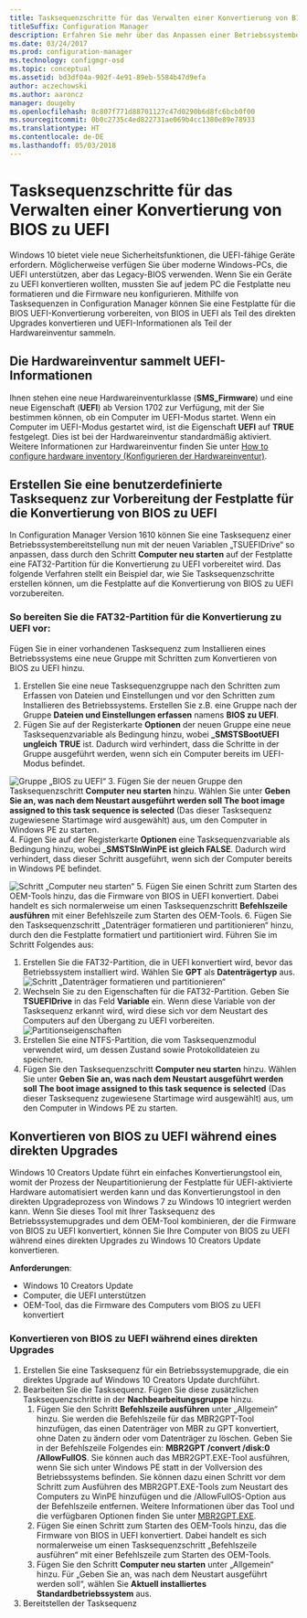 ```yaml
---
title: Tasksequenzschritte für das Verwalten einer Konvertierung von BIOS zu UEFI
titleSuffix: Configuration Manager
description: Erfahren Sie mehr über das Anpassen einer Betriebssystembereitstellungs-Tasksequenz, um eine FAT32-Partition auf die Konvertierung zu UEFI vorzubereiten.
ms.date: 03/24/2017
ms.prod: configuration-manager
ms.technology: configmgr-osd
ms.topic: conceptual
ms.assetid: bd3df04a-902f-4e91-89eb-5584b47d9efa
author: aczechowski
ms.author: aaroncz
manager: dougeby
ms.openlocfilehash: 8c807f771d88701127c47d0290b6d8fc6bcb0f00
ms.sourcegitcommit: 0b0c2735c4ed822731ae069b4cc1380e89e78933
ms.translationtype: HT
ms.contentlocale: de-DE
ms.lasthandoff: 05/03/2018
---
```

# <a name="task-sequence-steps-to-manage-bios-to-uefi-conversion"></a>Tasksequenzschritte für das Verwalten einer Konvertierung von BIOS zu UEFI
Windows 10 bietet viele neue Sicherheitsfunktionen, die UEFI-fähige Geräte erfordern. Möglicherweise verfügen Sie über moderne Windows-PCs, die UEFI unterstützen, aber das Legacy-BIOS verwenden. Wenn Sie ein Geräte zu UEFI konvertieren wollten, mussten Sie auf jedem PC die Festplatte neu formatieren und die Firmware neu konfigurieren. Mithilfe von Tasksequenzen in Configuration Manager können Sie eine Festplatte für die BIOS UEFI-Konvertierung vorbereiten, von BIOS in UEFI als Teil des direkten Upgrades konvertieren und UEFI-Informationen als Teil der Hardwareinventur sammeln.

## <a name="hardware-inventory-collects-uefi-information"></a>Die Hardwareinventur sammelt UEFI-Informationen
Ihnen stehen eine neue Hardwareinventurklasse (**SMS_Firmware**) und eine neue Eigenschaft (**UEFI**) ab Version 1702 zur Verfügung, mit der Sie bestimmen können, ob ein Computer im UEFI-Modus startet. Wenn ein Computer im UEFI-Modus gestartet wird, ist die Eigenschaft **UEFI** auf **TRUE** festgelegt. Dies ist bei der Hardwareinventur standardmäßig aktiviert. Weitere Informationen zur Hardwareinventur finden Sie unter [How to configure hardware inventory (Konfigurieren der Hardwareinventur)](/sccm/core/clients/manage/inventory/configure-hardware-inventory).

## <a name="create-a-custom-task-sequence-to-prepare-the-hard-drive-for-bios-to-uefi-conversion"></a>Erstellen Sie eine benutzerdefinierte Tasksequenz zur Vorbereitung der Festplatte für die Konvertierung von BIOS zu UEFI
In Configuration Manager Version 1610 können Sie eine Tasksequenz einer Betriebssystembereitstellung nun mit der neuen Variablen „TSUEFIDrive“ so anpassen, dass durch den Schritt **Computer neu starten** auf der Festplatte eine FAT32-Partition für die Konvertierung zu UEFI vorbereitet wird. Das folgende Verfahren stellt ein Beispiel dar, wie Sie Tasksequenzschritte erstellen können, um die Festplatte auf die Konvertierung von BIOS zu UEFI vorzubereiten.

### <a name="to-prepare-the-fat32-partition-for-the-conversion-to-uefi"></a>So bereiten Sie die FAT32-Partition für die Konvertierung zu UEFI vor:
Fügen Sie in einer vorhandenen Tasksequenz zum Installieren eines Betriebssystems eine neue Gruppe mit Schritten zum Konvertieren von BIOS zu UEFI hinzu.

1. Erstellen Sie eine neue Tasksequenzgruppe nach den Schritten zum Erfassen von Dateien und Einstellungen und vor den Schritten zum Installieren des Betriebssystems. Erstellen Sie z.B. eine Gruppe nach der Gruppe **Dateien und Einstellungen erfassen** namens **BIOS zu UEFI**.
2. Fügen Sie auf der Registerkarte **Optionen** der neuen Gruppe eine neue Tasksequenzvariable als Bedingung hinzu, wobei **_SMSTSBootUEFI** **ungleich** **TRUE** ist. Dadurch wird verhindert, dass die Schritte in der Gruppe ausgeführt werden, wenn sich ein Computer bereits im UEFI-Modus befindet.

  ![Gruppe „BIOS zu UEFI“](../../core/get-started/media/BIOS-to-UEFI-group.png)
3. Fügen Sie der neuen Gruppe den Tasksequenzschritt **Computer neu starten** hinzu. Wählen Sie unter **Geben Sie an, was nach dem Neustart ausgeführt werden soll** **The boot image assigned to this task sequence is selected** (Das dieser Tasksequenz zugewiesene Startimage wird ausgewählt) aus, um den Computer in Windows PE zu starten.  
4. Fügen Sie auf der Registerkarte **Optionen** eine Tasksequenzvariable als Bedingung hinzu, wobei **_SMSTSInWinPE ist gleich FALSE**. Dadurch wird verhindert, dass dieser Schritt ausgeführt, wenn sich der Computer bereits in Windows PE befindet.

  ![Schritt „Computer neu starten“](../../core/get-started/media/restart-in-windows-pe.png)
5. Fügen Sie einen Schritt zum Starten des OEM-Tools hinzu, das die Firmware von BIOS in UEFI konvertiert. Dabei handelt es sich normalerweise um einen Tasksequenzschritt **Befehlszeile ausführen** mit einer Befehlszeile zum Starten des OEM-Tools.
6. Fügen Sie den Tasksequenzschritt „Datenträger formatieren und partitionieren“ hinzu, durch den die Festplatte formatiert und partitioniert wird. Führen Sie im Schritt Folgendes aus:
  1. Erstellen Sie die FAT32-Partition, die in UEFI konvertiert wird, bevor das Betriebssystem installiert wird. Wählen Sie **GPT** als **Datenträgertyp** aus.
    ![Schritt „Datenträger formatieren und partitionieren“](../media/format-and-partition-disk.png)
  2. Wechseln Sie zu den Eigenschaften für die FAT32-Partition. Geben Sie **TSUEFIDrive** in das Feld **Variable** ein. Wenn diese Variable von der Tasksequenz erkannt wird, wird diese sich vor dem Neustart des Computers auf den Übergang zu UEFI vorbereiten.
    ![Partitionseigenschaften](../../core/get-started/media/partition-properties.png)
  3. Erstellen Sie eine NTFS-Partition, die vom Tasksequenzmodul verwendet wird, um dessen Zustand sowie Protokolldateien zu speichern.
7. Fügen Sie den Tasksequenzschritt **Computer neu starten** hinzu. Wählen Sie unter **Geben Sie an, was nach dem Neustart ausgeführt werden soll** **The boot image assigned to this task sequence is selected** (Das dieser Tasksequenz zugewiesene Startimage wird ausgewählt) aus, um den Computer in Windows PE zu starten.  

## <a name="convert-from-bios-to-uefi-during-an-in-place-upgrade"></a>Konvertieren von BIOS zu UEFI während eines direkten Upgrades
Windows 10 Creators Update führt ein einfaches Konvertierungstool ein, womit der Prozess der Neupartitionierung der Festplatte für UEFI-aktivierte Hardware automatisiert werden kann und das Konvertierungstool in den direkten Upgradeprozess von Windows 7 zu Windows 10 integriert werden kann. Wenn Sie dieses Tool mit Ihrer Tasksequenz des Betriebssystemupgrades und dem OEM-Tool kombinieren, der die Firmware von BIOS zu UEFI konvertiert, können Sie Ihre Computer von BIOS zu UEFI während eines direkten Upgrades zu Windows 10 Creators Update konvertieren.

**Anforderungen**:
- Windows 10 Creators Update
- Computer, die UEFI unterstützen
- OEM-Tool, das die Firmware des Computers vom BIOS zu UEFI konvertiert

### <a name="to-convert-from-bios-to-uefi-during-an-in-place-upgrade"></a>Konvertieren von BIOS zu UEFI während eines direkten Upgrades
1. Erstellen Sie eine Tasksequenz für ein Betriebssystemupgrade, die ein direktes Upgrade auf Windows 10 Creators Update durchführt.
2. Bearbeiten Sie die Tasksequenz. Fügen Sie diese zusätzlichen Tasksequenzschritte in der **Nachbearbeitungsgruppe** hinzu.
   1. Fügen Sie den Schritt **Befehlszeile ausführen** unter „Allgemein“ hinzu. Sie werden die Befehlszeile für das MBR2GPT-Tool hinzufügen, das einen Datenträger von MBR zu GPT konvertiert, ohne Daten zu ändern oder vom Datenträger zu löschen. Geben Sie in der Befehlszeile Folgendes ein: **MBR2GPT /convert /disk:0 /AllowFullOS**. Sie können auch das MBR2GPT.EXE-Tool ausführen, wenn Sie sich unter Windows PE statt in der Vollversion des Betriebssystems befinden. Sie können dazu einen Schritt vor dem Schritt zum Ausführen des MBR2GPT.EXE-Tools zum Neustart des Computers zu WinPE hinzufügen und die /AllowFullOS-Option aus der Befehlszeile entfernen. Weitere Informationen über das Tool und die verfügbaren Optionen finden Sie unter [MBR2GPT.EXE](https://technet.microsoft.com/itpro/windows/deploy/mbr-to-gpt).
   2. Fügen Sie einen Schritt zum Starten des OEM-Tools hinzu, das die Firmware von BIOS in UEFI konvertiert. Dabei handelt es sich normalerweise um einen Tasksequenzschritt „Befehlszeile ausführen“ mit einer Befehlszeile zum Starten des OEM-Tools.
   3. Fügen Sie den Schritt **Computer neu starten** unter „Allgemein“ hinzu. Für „Geben Sie an, was nach dem Neustart ausgeführt werden soll“, wählen Sie **Aktuell installiertes Standardbetriebssystem** aus.
3. Bereitstellen der Tasksequenz
